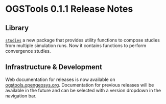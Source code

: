 # OGSTools 0.1.1 Release Notes

## Library

[`studies`](../user-guide/studies.md) a new package that provides utility functions to compose studies from multiple simulation
runs. Now it contains functions to perform convergence studies.

## Infrastructure & Development

Web documentation for releases is now available on [ogstools.opengeosys.org](https://ogstools.opengeosys.org). Documentation for previous releases will be available in the future and can be selected with a version dropdown in the navigation bar.
